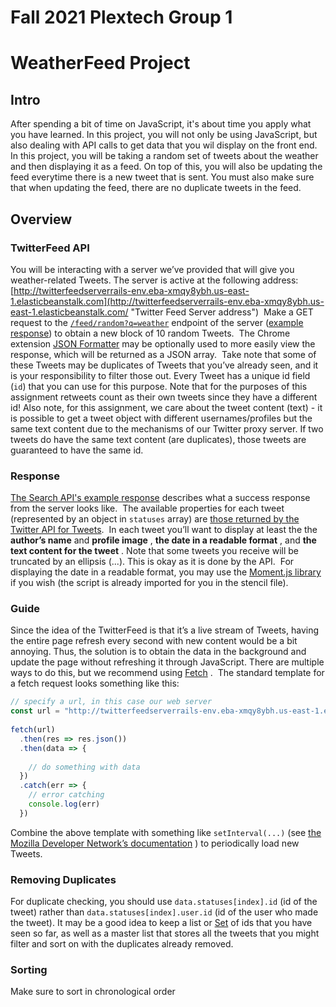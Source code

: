 # Fall 2021 Plextech Group 1
# WeatherFeed Project
##  Intro
After spending a bit of time on JavaScript, it's about time you apply what you have learned. In this project, you will not only be using JavaScript, but also dealing with API calls to get data that you wil display on the front end. In this project, you will be taking a random set of tweets about the weather and then displaying it as a feed. On top of this, you will also be updating the feed everytime there is a new tweet that is sent. You must also make sure that when updating the feed, there are no duplicate tweets in the feed. 
## Overview
### TwitterFeed API
You will be interacting with a server we’ve provided that will give you weather-related Tweets. The server is active at the following address:  [http://twitterfeedserverrails-env.eba-xmqy8ybh.us-east-1.elasticbeanstalk.com](http://twitterfeedserverrails-env.eba-xmqy8ybh.us-east-1.elasticbeanstalk.com/ "Twitter Feed Server address")
​
Make a GET request to the  [`/feed/random?q=weather`](http://twitterfeedserverrails-env.eba-xmqy8ybh.us-east-1.elasticbeanstalk.com/feed/random?q=weather "make request to random endpoint")  endpoint of the server ([example response](https://github.com/pengzhengyi/TwitterFeedServer/blob/master/example_responses/random.json)) to obtain a new block of 10 random Tweets.
​
The Chrome extension  [JSON Formatter](https://chrome.google.com/webstore/detail/json-formatter/bcjindcccaagfpapjjmafapmmgkkhgoa?hl=en "JSON Formatter")  may be optionally used to more easily view the response, which will be returned as a JSON array.
​
Take note that some of these Tweets may be duplicates of Tweets that you’ve already seen, and it is your responsibility to filter those out. Every Tweet has a unique id field (`id`) that you can use for this purpose. Note that for the purposes of this assignment  retweets  count as their own tweets since they have a different id! Also note, for this assignment, we care about the tweet content (text) - it is possible to get a tweet object with different usernames/profiles but the same text content due to the mechanisms of our Twitter proxy server. If two tweets do have the same text content (are duplicates), those tweets are guaranteed to have the same id.
​
### Response
[The Search API's example response](https://developer.twitter.com/en/docs/tweets/search/api-reference/get-search-tweets.html)  describes what a success response from the server looks like.
​
The available properties for each tweet (represented by an object in  `statuses`  array) are  [those returned by the Twitter API for Tweets](https://developer.twitter.com/en/docs/tweets/data-dictionary/overview/tweet-object).
​
In each tweet you’ll want to display at least the the  **author’s name**  and  **profile image**  ,  **the date in a readable format**  , and  **the text content for the tweet**  .
​
Note that some tweets you receive will be truncated by an ellipsis (...). This is okay as it is done by the API.
​
For displaying the date in a readable format, you may use the  [Moment.js library](https://momentjs.com/)  if you wish (the script is already imported for you in the stencil file).
### Guide
Since the idea of the TwitterFeed is that it’s a live stream of Tweets, having the entire page refresh every second with new content would be a bit annoying. Thus, the solution is to obtain the data in the background and update the page without refreshing it through JavaScript. There are multiple ways to do this, but we recommend using  [Fetch](https://developer.mozilla.org/en-US/docs/Web/API/Fetch_API/Using_Fetch)  .
​
The standard template for a fetch request looks something like this:
```js
// specify a url, in this case our web server
const url = "http://twitterfeedserverrails-env.eba-xmqy8ybh.us-east-1.elasticbeanstalk.com/feed/random?q=weather"
​
fetch(url)
  .then(res => res.json())
  .then(data => {
  
    // do something with data
  })
  .catch(err => {
    // error catching
    console.log(err)
  })
```
Combine the above template with something like `setInterval(...)` (see [the Mozilla Developer Network’s documentation](https://developer.mozilla.org/en-US/docs/DOM/window.setInterval "mdn doc on setInterval") ) to periodically load new Tweets.
### Removing Duplicates
For duplicate checking, you should use `data.statuses[index].id` (id of the tweet) rather than `data.statuses[index].user.id` (id of the user who made the tweet). It may be a good idea to keep a list or [Set](https://developer.mozilla.org/en-US/docs/Web/JavaScript/Reference/Global_Objects/Set) of ids that you have seen so far, as well as a master list that stores all the tweets that you might filter and sort on with the duplicates already removed.
### Sorting
Make sure to sort in chronological order

